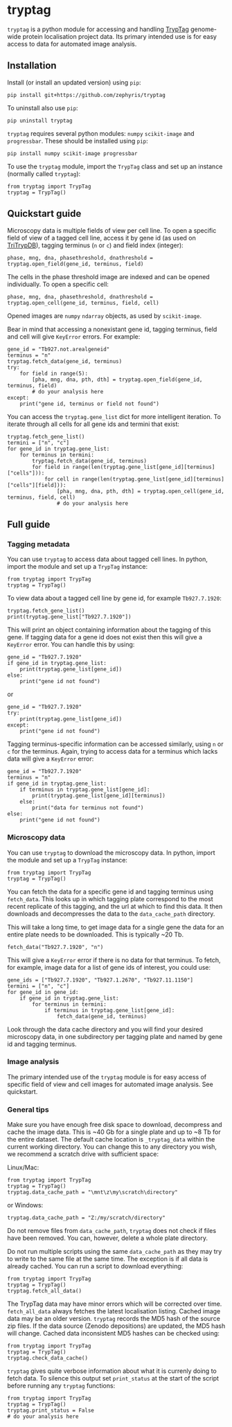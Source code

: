 # tryptag
`tryptag` is a python module for accessing and handling [TrypTag](http://tryptag.org) genome-wide protein localisation project data.
Its primary intended use is for easy access to data for automated image analysis.

## Installation
Install (or install an updated version) using `pip`:

```
pip install git+https://github.com/zephyris/tryptag
```

To uninstall also use `pip`:

```
pip uninstall tryptag
```

`tryptag` requires several python modules: `numpy` `scikit-image` and `progressbar`. These should be installed using `pip`:

```
pip install numpy scikit-image progressbar
```

To use the `tryptag` module, import the `TrypTag` class and set up an instance (normally called `tryptag`):

```
from tryptag import TrypTag
tryptag = TrypTag()
```

## Quickstart guide
Microscopy data is multiple fields of view per cell line.
To open a specific field of view of a tagged cell line, access it by gene id (as used on [TriTrypDB](http://tritrypdb.org)), tagging terminus (`n` or `c`) and field index (integer):

```
phase, mng, dna, phasethreshold, dnathreshold = tryptag.open_field(gene_id, terminus, field)
```

The cells in the phase threshold image are indexed and can be opened individually.
To open a specific cell:

```
phase, mng, dna, phasethreshold, dnathreshold = tryptag.open_cell(gene_id, terminus, field, cell)
```

Opened images are `numpy` `ndarray` objects, as used by `scikit-image`.

Bear in mind that accessing a nonexistant gene id, tagging terminus, field and cell will give `KeyError` errors. For example:

```
gene_id = "Tb927.not.arealgeneid"
terminus = "n"
tryptag.fetch_data(gene_id, terminus)
try:
    for field in range(5):
        [pha, mng, dna, pth, dth] = tryptag.open_field(gene_id, terminus, field)
        # do your analysis here
except:
    print("gene id, terminus or field not found")
```

You can access the `tryptag.gene_list` dict for more intelligent iteration. To iterate through all cells for all gene ids and termini that exist:
```
tryptag.fetch_gene_list()
termini = ["n", "c"]
for gene_id in tryptag.gene_list:
    for terminus in termini:
        tryptag.fetch_data(gene_id, terminus)
        for field in range(len(tryptag.gene_list[gene_id][terminus]["cells"])):
            for cell in range(len(tryptag.gene_list[gene_id][terminus]["cells"][field])):
                [pha, mng, dna, pth, dth] = tryptag.open_cell(gene_id, terminus, field, cell)
                # do your analysis here
```

## Full guide

### Tagging metadata
You can use `tryptag` to access data about tagged cell lines. In python, import the module and set up a `TrypTag` instance:

```
from tryptag import TrypTag
tryptag = TrypTag()
```

To view data about a tagged cell line by gene id, for example `Tb927.7.1920`:

```
tryptag.fetch_gene_list()
print(tryptag.gene_list["Tb927.7.1920"])
```

This will print an object containing information about the tagging of this gene.
If tagging data for a gene id does not exist then this will give a `KeyError` error. You can handle this by using:

```
gene_id = "Tb927.7.1920"
if gene_id in tryptag.gene_list:
    print(tryptag.gene_list[gene_id])
else:
    print("gene id not found")
```

or

```
gene_id = "Tb927.7.1920"
try:
    print(tryptag.gene_list[gene_id])
except:
    print("gene id not found")
```

Tagging terminus-specific information can be accessed similarly, using `n` or `c` for the terminus. Again, trying to access data for a terminus which lacks data will give a `KeyError` error:

```
gene_id = "Tb927.7.1920"
terminus = "n"
if gene_id in tryptag.gene_list:
    if terminus in tryptag.gene_list[gene_id]:
        print(tryptag.gene_list[gene_id][terminus])
    else:
        print("data for terminus not found")
else:
    print("gene id not found")
```

### Microscopy data
You can use `tryptag` to download the microscopy data. In python, import the module and set up a `TrypTag` instance:

```
from tryptag import TrypTag
tryptag = TrypTag()
```

You can fetch the data for a specific gene id and tagging terminus using `fetch_data`.
This looks up in which tagging plate correspond to the most recent replicate of this tagging, and the url at which to find this data.
It then downloads and decompresses the data to the `data_cache_path` directory.

This will take a long time, to get image data for a single gene the data for an entire plate needs to be downloaded. This is typically ~20 Tb.

```
fetch_data("Tb927.7.1920", "n")
```

This will give a `KeyError` error if there is no data for that terminus. To fetch, for example, image data for a list of gene ids of interest, you could use:

```
gene_ids = ["Tb927.7.1920", "Tb927.1.2670", "Tb927.11.1150"]
termini = ["n", "c"]
for gene_id in gene_id: 
    if gene_id in tryptag.gene_list:
        for terminus in termini:
            if terminus in tryptag.gene_list[gene_id]:
                fetch_data(gene_id, terminus)
```

Look through the data cache directory and you will find your desired microscopy data, in one subdirectory per tagging plate and named by gene id and tagging terminus.

### Image analysis

The primary intended use of the `tryptag` module is for easy access of specific field of view and cell images for automated image analysis. See quickstart.

### General tips

Make sure you have enough free disk space to download, decompress and cache the image data. This is ~40 Gb for a single plate and up to ~8 Tb for the entire dataset.
The default cache location is `_tryptag_data` within the current working directory. You can change this to any directory you wish, we recommend a scratch drive with sufficient space:

Linux/Mac:
```
from tryptag import TrypTag
tryptag = TrypTag()
tryptag.data_cache_path = "\mnt\z\my\scratch\directory"
```
or Windows:
```
tryptag.data_cache_path = "Z:/my/scratch/directory"
```

Do not remove files from `data_cache_path`, `tryptag` does not check if files have been removed. You can, however, delete a whole plate directory.

Do not run multiple scripts using the same `data_cache_path` as they may try to write to the same file at the same time. The exception is if all data is already cached. You can run a script to download everything:

```
from tryptag import TrypTag
tryptag = TrypTag()
tryptag.fetch_all_data()
```

The TrypTag data may have minor errors which will be corrected over time. `fetch_all_data` always fetches the latest localisation listing.
Cached image data may be an older version. `tryptag` records the MD5 hash of the source zip files. If the data source (Zenodo depositions) are updated, the MD5 hash will change.
Cached data inconsistent MD5 hashes can be checked using:

```
from tryptag import TrypTag
tryptag = TrypTag()
tryptag.check_data_cache()
```

`tryptag` gives quite verbose information about what it is currenly doing to fetch data. To silence this output set `print_status` at the start of the script before running any `tryptag` functions:

```
from tryptag import TrypTag
tryptag = TrypTag()
tryptag.print_status = False
# do your analysis here
```

